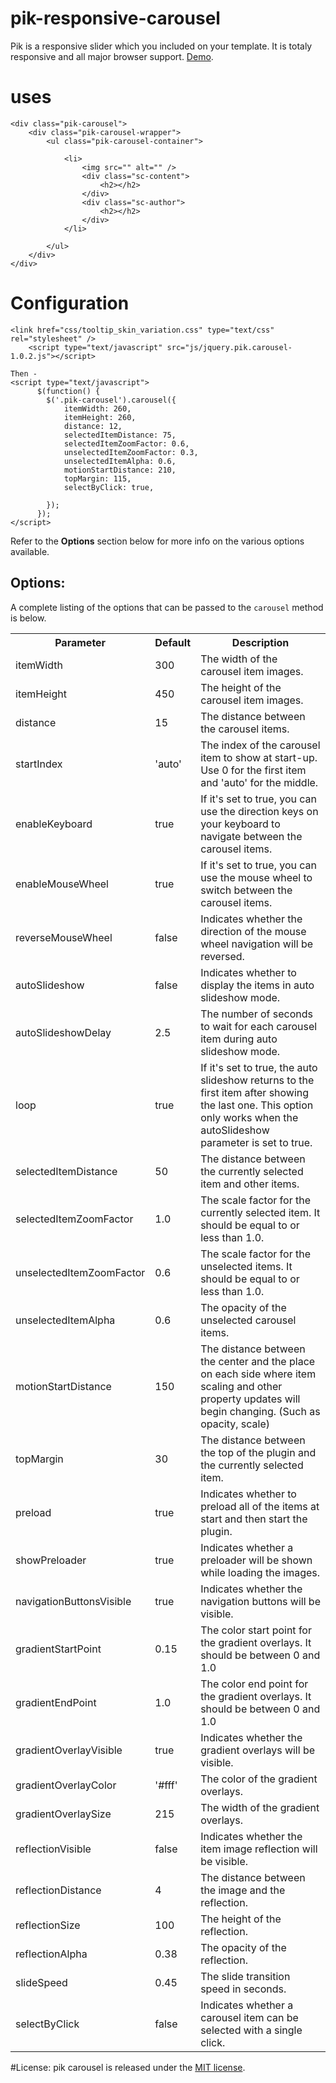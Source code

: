 # pik-responsive-carousel
Pik is a responsive slider which you included on your template. It is totaly responsive and all major browser support.
[Demo](http://nillshagor.github.io/pik-responsive-carousel/).

# uses


	<div class="pik-carousel">
		<div class="pik-carousel-wrapper">
			<ul class="pik-carousel-container">
	
				<li>
					<img src="" alt="" />
					<div class="sc-content">
						<h2></h2>
					</div>
					<div class="sc-author">
						<h2></h2>
					</div>	
				</li>
	
			</ul>
		</div>
	</div>
		
# Configuration
	<link href="css/tooltip_skin_variation.css" type="text/css" rel="stylesheet" />
      	<script type="text/javascript" src="js/jquery.pik.carousel-1.0.2.js"></script>

	Then - 
	<script type="text/javascript">
	      $(function() {
	      	$('.pik-carousel').carousel({
	      		itemWidth: 260,
	      		itemHeight: 260,
	      		distance: 12,
	      		selectedItemDistance: 75,
	      		selectedItemZoomFactor: 0.6,
	      		unselectedItemZoomFactor: 0.3,
	      		unselectedItemAlpha: 0.6,
	      		motionStartDistance: 210,
	      		topMargin: 115,
	      		selectByClick: true,
	      		
	      	});
	      });	
	</script>
	
Refer to the **Options** section below for more info on the various options
available.

Options:
--------
A complete listing of the options that can be passed to the `carousel` method is below.

<table>
<tr>
	<th>Parameter</th>
	<th>Default</th>
	<th>Description</th>
</tr>

<tr>
	<td>itemWidth</td>
	<td>300</td>
	<td>The width of the carousel item images.</td>
</tr>
<tr>
	<td>itemHeight</td>
	<td>450</td>
	<td>The height of the carousel item images.</td>
</tr>
<tr>
	<td>distance</td>
	<td>15</td>
	<td>The distance between the carousel items.</td>
</tr>
<tr>
	<td>startIndex</td>
	<td>'auto'</td>
	<td>The index of the carousel item to show at start-up. Use 0 for the first item and 'auto' for the middle.</td>
</tr>
<tr>
	<td>enableKeyboard</td>
	<td>true</td>
	<td>If it's set to true, you can use the direction keys on your keyboard to navigate between the carousel items.</td>
</tr>
<tr>
	<td>enableMouseWheel</td>
	<td>true</td>
	<td>If it's set to true, you can use the mouse wheel to switch between the carousel items.</td>
</tr>
<tr>
	<td>reverseMouseWheel</td>
	<td>false</td>
	<td>Indicates whether the direction of the mouse wheel navigation will be reversed.</td>
</tr>
<tr>
	<td>autoSlideshow</td>
	<td>false</td>
	<td>Indicates whether to display the items in auto slideshow mode.</td>
</tr>
<tr>
	<td>autoSlideshowDelay</td>
	<td>2.5</td>
	<td>The number of seconds to wait for each carousel item during auto slideshow mode.</td>
</tr>
<tr>
	<td>loop</td>
	<td>true</td>
	<td>If it's set to true, the auto slideshow returns to the first item after showing the last one. This option only works when the autoSlideshow parameter is set to true.</td>
</tr>
<tr>
	<td>selectedItemDistance</td>
	<td>50</td>
	<td>The distance between the currently selected item and other items.</td>
</tr>
<tr>
	<td>selectedItemZoomFactor</td>
	<td>1.0</td>
	<td>The scale factor for the currently selected item. It should be equal to or less than 1.0.</td>
</tr>
<tr>
	<td>unselectedItemZoomFactor</td>
	<td>0.6</td>
	<td>The scale factor for the unselected items. It should be equal to or less than 1.0.</td>
</tr>
<tr>
	<td>unselectedItemAlpha</td>
	<td>0.6</td>
	<td>The opacity of the unselected carousel items.</td>
</tr>
<tr>
	<td>motionStartDistance</td>
	<td>150</td>
	<td>The distance between the center and the place on each side where item scaling and other property updates will begin changing. (Such as opacity, scale)</td>
</tr>
<tr>
	<td>topMargin</td>
	<td>30</td>
	<td>The distance between the top of the plugin and the currently selected item.</td>
</tr>
<tr>
	<td>preload</td>
	<td>true</td>
	<td>Indicates whether to preload all of the items at start and then start the plugin.</td>
</tr>
<tr>
	<td>showPreloader</td>
	<td>true</td>
	<td>Indicates whether a preloader will be shown while loading the images.</td>
</tr>
<tr>
	<td>navigationButtonsVisible</td>
	<td>true</td>
	<td>Indicates whether the navigation buttons will be visible.</td>
</tr>
<tr>
	<td>gradientStartPoint</td>
	<td>0.15</td>
	<td>The color start point for the gradient overlays. It should be between 0 and 1.0</td>
</tr>
<tr>
	<td>gradientEndPoint</td>
	<td>1.0</td>
	<td>The color end point for the gradient overlays. It should be between 0 and 1.0</td>
</tr>
<tr>
	<td>gradientOverlayVisible</td>
	<td>true</td>
	<td>Indicates whether the gradient overlays will be visible.</td>
</tr>
<tr>
	<td>gradientOverlayColor</td>
	<td>'#fff'</td>
	<td>The color of the gradient overlays.</td>
</tr>
<tr>
	<td>gradientOverlaySize</td>
	<td>215</td>
	<td>The width of the gradient overlays.</td>
</tr>
<tr>
	<td>reflectionVisible</td>
	<td>false</td>
	<td>Indicates whether the item image reflection will be visible.</td>
</tr>
<tr>
	<td>reflectionDistance</td>
	<td>4</td>
	<td>The distance between the image and the reflection.</td>
</tr>
<tr>
	<td>reflectionSize</td>
	<td>100</td>
	<td>The height of the reflection.</td>
</tr>
<tr>
	<td>reflectionAlpha</td>
	<td>0.38</td>
	<td>The opacity of the reflection.</td>
</tr>
<tr>
	<td>slideSpeed</td>
	<td>0.45</td>
	<td>The slide transition speed in seconds.</td>
</tr>
<tr>
	<td>selectByClick</td>
	<td>false</td>
	<td>Indicates whether a carousel item can be selected with a single click.</td>
</tr>
</table>

#License:
pik carousel is released under the [MIT license](http://www.opensource.org/licenses/MIT).
